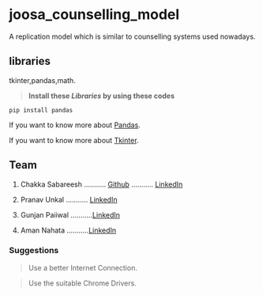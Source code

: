 # joosa_counselling_model
A replication model which is similar to counselling systems used nowadays.
## libraries
tkinter,pandas,math.

> **Install these _Libraries_ by using these codes**

```pip install pandas```


If you want to know more about [Pandas](https://pandas.pydata.org/).

If you want to know more about [Tkinter](https://docs.python.org/3/library/tkinter.html).




## Team

1.  Chakka Sabareesh ........... [Github](https://github.com/Sabareesh45) ........... [LinkedIn](https://www.linkedin.com/in/sabareesh-chakka-83a18221a)

2. Pranav Unkal ........... [LinkedIn](https://www.linkedin.com/in/pranav-unkal-ab3853210)
3. Gunjan Paiiwal ...........[LinkedIn](https://www.linkedin.com/in/gunjan-paliwal-26rk)
4. Aman Nahata ...........[LinkedIn](https://www.linkedin.com/in/aman-nahata-a24404210)
 

### Suggestions

> Use a better Internet Connection.

> Use the suitable Chrome Drivers.
